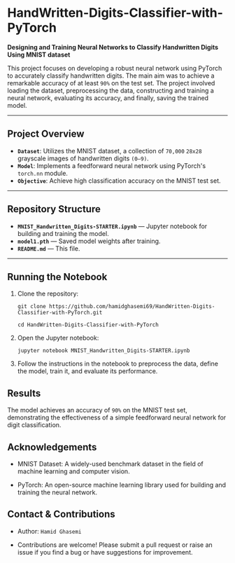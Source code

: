 # HandWritten-Digits-Classifier-with-PyTorch

**Designing and Training Neural Networks to Classify Handwritten Digits Using MNIST dataset**

This project focuses on developing a robust neural network using PyTorch to accurately classify handwritten digits. The main aim was to achieve a remarkable accuracy of at least `90%` on the test set. The project involved loading the dataset, preprocessing the data, constructing and training a neural network, evaluating its accuracy, and finally, saving the trained model.

---

## Project Overview

- **`Dataset`**: Utilizes the MNIST dataset, a collection of `70,000` `28x28` grayscale images of handwritten digits `(0–9)`.
- **`Model`**: Implements a feedforward neural network using PyTorch's `torch.nn` module.
- **`Objective`**: Achieve high classification accuracy on the MNIST test set.

---

## Repository Structure

- **`MNIST_Handwritten_Digits-STARTER.ipynb`** — Jupyter notebook for building and training the model.
- **`model1.pth`** — Saved model weights after training.
- **`README.md`** — This file.

---

## Running the Notebook

1. Clone the repository:
   
   `git clone https://github.com/hamidghasemi69/HandWritten-Digits-Classifier-with-PyTorch.git`
   
   `cd HandWritten-Digits-Classifier-with-PyTorch`

3. Open the Jupyter notebook:

   `jupyter notebook MNIST_Handwritten_Digits-STARTER.ipynb`

4. Follow the instructions in the notebook to preprocess the data, define the model, train it, and evaluate its performance.


## Results

The model achieves an accuracy of `90%` on the MNIST test set, demonstrating the effectiveness of a simple feedforward neural network for digit classification.


## Acknowledgements

- MNIST Dataset: A widely-used benchmark dataset in the field of machine learning and computer vision.

- PyTorch: An open-source machine learning library used for building and training the neural network.


## Contact & Contributions

- Author: `Hamid Ghasemi`

- Contributions are welcome! Please submit a pull request or raise an issue if you find a bug or have suggestions for improvement.









